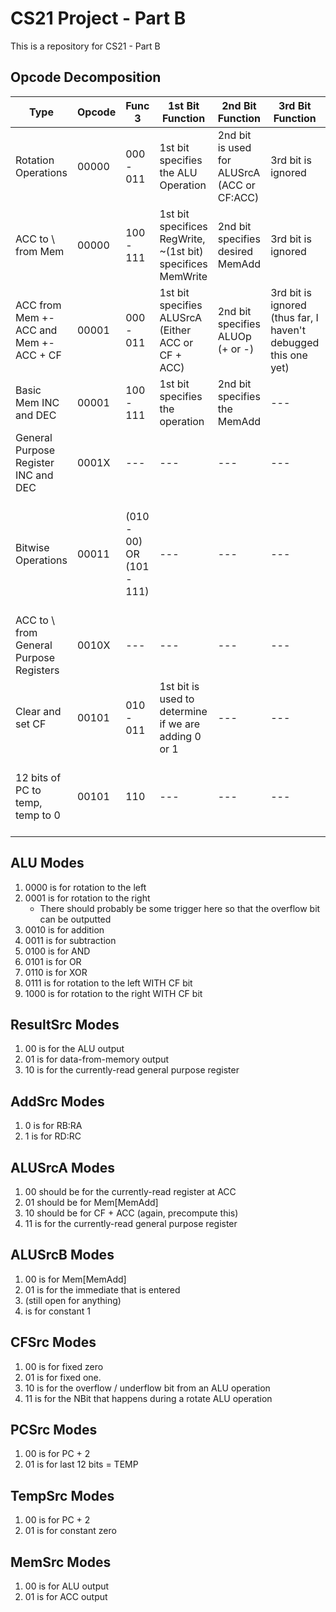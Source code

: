 # CS21 Project - Part B
This is a repository for CS21 - Part B

## Opcode Decomposition

| Type | Opcode | Func 3 | 1st Bit Function | 2nd Bit Function | 3rd Bit Function | Exception Details |
| --- | --- | --- | --- | --- | --- |  --- |
| Rotation Operations | 00000 | 000 - 011 | 1st bit specifies the ALU Operation | 2nd bit is used for ALUSrcA (ACC or CF:ACC) | 3rd bit is ignored | --- | 
| ACC to \ from Mem | 00000 | 100 - 111 | 1st bit specifices RegWrite, ~(1st bit) specifices MemWrite | 2nd bit specifies desired MemAdd | 3rd bit is ignored | --- |
| ACC from Mem +- ACC and Mem +- ACC + CF   | 00001 | 000 - 011 | 1st bit specifies ALUSrcA (Either ACC or CF + ACC) | 2nd bit specifies ALUOp (+ or -) | 3rd bit is ignored (thus far, I haven't debugged this one yet) | --- |
| Basic Mem INC and DEC | 00001 | 100 - 111 | 1st bit specifies the operation | 2nd bit specifies the MemAdd | --- | --- |
| General Purpose Register INC and DEC | 0001X | --- |  --- | --- | --- | Refer to CS21 docs for function |
| Bitwise Operations | 00011 | (010 - 00) OR (101 - 111) | --- | --- | --- | The value of the last three bits are used directly to determine operation and destination |
| ACC to \ from General Purpose Registers | 0010X | --- | --- | --- | --- | Refer to CS21 docs for function | 
| Clear and set CF | 00101 | 010 - 011 | 1st bit is used to determine if we are adding 0 or 1 | --- | --- | --- |
| 12 bits of PC to temp, temp to 0 | 00101 | 110 | --- | --- | --- | Only one func3, so we can hardcode what happens |

## ALU Modes

1. 0000 is for rotation to the left
2. 0001 is for rotation to the right
   * There should probably be some trigger here so that the overflow bit can be outputted
3. 0010 is for addition
4. 0011 is for subtraction
5. 0100 is for AND
6. 0101 is for OR
7. 0110 is for XOR
8. 0111 is for rotation to the left WITH CF bit
9. 1000 is for rotation to the right WITH CF bit

## ResultSrc Modes

1. 00 is for the ALU output
2. 01 is for data-from-memory output
3. 10 is for the currently-read general purpose register

## AddSrc Modes

1. 0 is for RB:RA
2. 1 is for RD:RC

## ALUSrcA Modes

1. 00 should be for the currently-read register at ACC
2. 01 should be for Mem[MemAdd]
3. 10 should be for CF + ACC (again, precompute this)
4. 11 is for the currently-read general purpose register

## ALUSrcB Modes

1. 00 is for Mem[MemAdd]
2. 01 is for the immediate that is entered
3. (still open for anything)
4. is for constant 1

## CFSrc Modes

1. 00 is for fixed zero
2. 01 is for fixed one.
3. 10 is for the overflow / underflow bit from an ALU operation
4. 11 is for the NBit that happens during a rotate ALU operation

## PCSrc Modes
1. 00 is for PC + 2
2. 01 is for last 12 bits = TEMP

## TempSrc Modes
1. 00 is for PC + 2
2. 01 is for constant zero

## MemSrc Modes
1. 00 is for ALU output
2. 01 is for ACC output
